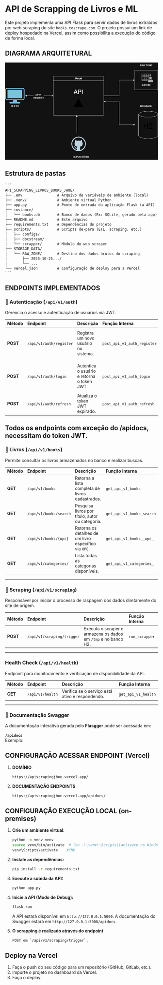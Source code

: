 # API de Scrapping de Livros e ML

Este projeto implementa uma API Flask para servir dados de livros extraídos por web scraping do site `books.toscrape.com`.
O projeto possui um link de deploy hospedado na Vercel, assim como possibilita a execução do código de forma local.

## DIAGRAMA ARQUITETURAL

![Arquitetura da API](api-scraper-books-jhoe.drawio.png)

## Estrutura de pastas

    ```
    API_SCRAPPING_LIVROS_BOOKS_JHOE/
    ├── .env                # Arquivo de variáveis de ambiente (local)
    ├── .venv/              # Ambiente virtual Python
    ├── app.py              # Ponto de entrada da aplicação Flask (a API)
    ├── instance/
    │   └── books.db        # Banco de dados (Ex: SQLite, gerado pela app)
    ├── README.md           # Este arquivo
    ├── requirements.txt    # Dependências do projeto
    ├── scripts/            # Scripts de-para (ETL, scraping, etc.)
    │   ├── configs/
    │   ├── docstream/
    │   └── scrapper/       # Módulo do web scraper
    ├── STORAGE_DATA/
    │   └── RAW_ZONE/       # Destino dos dados brutos do scraping
    │       ├── 2025-10-25.../
    │       └── ...
    └── vercel.json         # Configuração de deploy para a Vercel
    ```

## ENDPOINTS IMPLEMENTADOS

### 🔐 Autenticação (`/api/v1/auth`)

Gerencia o acesso e autenticação de usuários via JWT.

| Método | Endpoint | Descrição | Função Interna | Premissa de uso
|:--------|:----------|:-----------|:----------------| :----------------|
| **POST** | `/api/v1/auth/register` | Registra um novo usuário no sistema. | `post_api_v1_auth_register` | -Necessidade de encaminhar o raw body json: {"username": "Jhoe","password": "1234"}
| **POST** | `/api/v1/auth/login` | Autentica o usuário e retorna o token JWT. | `post_api_v1_auth_login` | -Necessidade de encaminhar o raw body json: {"username": "Jhoe","password": "1234"}
| **POST** | `/api/v1/auth/refresh` | Atualiza o token JWT expirado. | `post_api_v1_auth_refresh` | -Necessidade de utilizar o segundo token gerado no login

Todos os endpoints com exceção do /apidocs, necessitam do token JWT.
---

### 📖 Livros (`/api/v1/books`)

Permite consultar os livros armazenados no banco e realizar buscas.

| Método | Endpoint | Descrição | Função Interna |
|:--------|:----------|:-----------|:----------------|
| **GET** | `/api/v1/books` | Retorna a lista completa de livros cadastrados. | `get_api_v1_books` |
| **GET** | `/api/v1/books/search` | Pesquisa livros por título, autor ou categoria. | `get_api_v1_books_search` |
| **GET** | `/api/v1/books/{upc}` | Retorna os detalhes de um livro específico via `UPC`. | `get_api_v1_books__upc_` |
| **GET** | `/api/v1/categories/` | Lista todas as categorias disponíveis. | `get_api_v1_categories_` |

---

### 🧠 Scraping (`/api/v1/scraping`)

Responsável por iniciar o processo de raspagem dos dados diretamente do site de origem.

| Método | Endpoint | Descrição | Função Interna |
|:--------|:----------|:-----------|:----------------|
| **POST** | `/api/v1/scraping/trigger` | Executa o scraper e armazena os dados em `/tmp` e no banco H2. | `run_scrapper` |

---

###  Health Check (`/api/v1/health`)

Endpoint para monitoramento e verificação de disponibilidade da API.

| Método | Endpoint | Descrição | Função Interna |
|:--------|:----------|:-----------|:----------------|
| **GET** | `/api/v1/health` | Verifica se o serviço está ativo e respondendo. | `get_api_v1_health` |

---

### 📘 Documentação Swagger

A documentação interativa gerada pelo **Flasgger** pode ser acessada em:

 **`/apidocs`**  
Exemplo:


## CONFIGURAÇÃO ACESSAR ENDPOINT (Vercel)

1. **DOMÍNIO**
   ```bash
   https://apiscrapingjhoe.vercel.app/
   ```
   
2. **DOCUMENTAÇÃO ENDPOINTS**
   ```bash
   https://apiscrapingjhoe.vercel.app/apidocs/
   ```
    
## CONFIGURAÇÃO EXECUÇÃO LOCAL (on-premises)

1.  **Crie um ambiente virtual:**
    ```bash
    python -m venv venv
    source venv/bin/activate  # (ou .\\venv\\Scripts\\activate no Windows)
    venv\Scripts\activate    #CMD
    ```

2.  **Instale as dependências:**
    ```bash
    pip install -r requirements.txt
    ```

3.  **Execute a subida da API:**
    ```bash
    python app.py
    ```

5.  **Inicie a API (Modo de Debug):**
    ```bash
    flask run
    ```
    A API estará disponível em `http://127.0.0.1:5000`.
    A documentação do Swagger estará em `http://127.0.0.1:5000/apidocs`.


6.  **O scrapping é realizado através do endpoint**
    ```bash
    POST em `/api/v1/scraping/trigger`.
    ```

## Deploy na Vercel

1.  Faça o push do seu código para um repositório (GitHub, GitLab, etc.).
2.  Importe o projeto no dashboard da Vercel.
3.  Faça o deploy.

